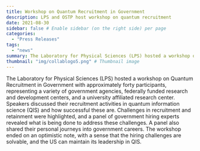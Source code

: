 ```yaml
---
title: Workshop on Quantum Recruitment in Government
description: LPS and OSTP host workshop on quantum recruitment
date: 2021-08-30
sidebar: false # Enable sidebar (on the right side) per page
categories:
  - "Press Releases"
tags:
  - "news"
summary: The Laboratory for Physical Sciences (LPS) hosted a workshop on Quantum Recruitment in Government with approximately forty participants, representing a variety of government agencies, federally funded research and development centers, and a university affiliated research center. 
thumbnail: "img/collablogo5.png" # Thumbnail image
---
```

The Laboratory for Physical Sciences (LPS) hosted a workshop on Quantum Recruitment in Government with approximately forty participants, representing a variety of government agencies, federally funded research and development centers, and a university affiliated research center.  Speakers discussed their recruitment activities in quantum information science (QIS) and how successful these are. Challenges in recruitment and retainment were highlighted, and a panel of government hiring experts revealed what is being done to address these challenges. A panel also shared their personal journeys into government careers. The workshop ended on an optimistic note, with a sense that the hiring challenges are solvable, and the US can maintain its leadership in QIS.